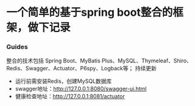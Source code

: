 # 一个简单的基于spring boot整合的框架，做下记录

### Guides
整合的技术包括 Spring Boot、MyBatis Plus、MySQL、Thymeleaf、Shiro、Redis、Swagger、Actuator、P6spy、Logback等；
持续更新
* 运行前需安装Redis，创建MySQL数据库
* swagger地址：http://127.0.0.1:8080/swagger-ui.html 
* 健康检查地址：http://127.0.0.1:8081/actuator

